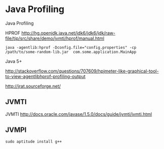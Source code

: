 
# Java Profiling

Java Profiling

HPROF <http://hg.openjdk.java.net/jdk6/jdk6/jdk/raw-file/tip/src/share/demo/jvmti/hprof/manual.html>

    java -agentlib:hprof -Dconfig.file="config.properties" -cp  /path/to/some-random-lib.jar  com.some.application.MainApp

Java 5+

<http://stackoverflow.com/questions/707609/hpjmeter-like-graphical-tool-to-view-agentlibhprof-profiling-output>

<http://jrat.sourceforge.net/>


## JVMTI

JVMTI <http://docs.oracle.com/javase/1.5.0/docs/guide/jvmti/jvmti.html>

## JVMPI

    sudo aptitude install g++

